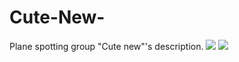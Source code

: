 # Cute-New-
Plane spotting group "Cute new"'s description.
<image src="深色水印">
  <image src="浅色水印.png">
